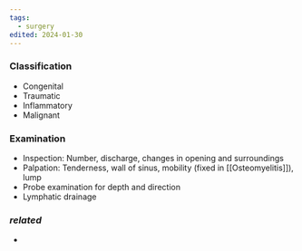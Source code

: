```yaml
---
tags:
  - surgery
edited: 2024-01-30
---
```

### Classification
- Congenital
- Traumatic
- Inflammatory
- Malignant 

### Examination
- Inspection: Number, discharge, changes in opening and surroundings
- Palpation: Tenderness, wall of sinus, mobility (fixed in [[Osteomyelitis]]), lump
- Probe examination for depth and direction 
- Lymphatic drainage 
### *related*
- 